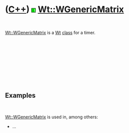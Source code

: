 



 

 

 

 

 

([C++](Cpp.md)) ![Wt](PicWt.png) [Wt::WGenericMatrix](CppWGenericMatrix.md)
=============================================================================

 

[Wt::WGenericMatrix](CppWGenericMatrix.md) is a [Wt](CppWt.md)
[class](CppClass.md) for a timer.

 

 

 

 

 

Examples
--------

 

[Wt::WGenericMatrix](CppWGenericMatrix.md) is used in, among others:

-   ...

 

 

 

 

 





 



